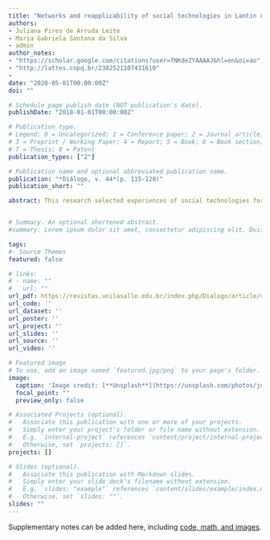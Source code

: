 ```yaml
---
title: "Networks and reapplicability of social technologies in Lantin America agriculture and food"
authors:
- Juliana Pires de Arruda Leite
- Maria Gabriela Santana da Silva
- admin
author_notes:
- "https://scholar.google.com/citations?user=fNKdeZYAAAAJ&hl=en&oi=ao"
- "http://lattes.cnpq.br/2382521107431610"
- 
date: "2020-05-01T00:00:00Z"
doi: ""

# Schedule page publish date (NOT publication's date).
publishDate: "2018-01-01T00:00:00Z"

# Publication type.
# Legend: 0 = Uncategorized; 1 = Conference paper; 2 = Journal article;
# 3 = Preprint / Working Paper; 4 = Report; 5 = Book; 6 = Book section;
# 7 = Thesis; 8 = Patent
publication_types: ["2"]

# Publication name and optional abbreviated publication name.
publication: "*Diálogo, v. 44*(p. 115‑128)"
publication_short: ""

abstract: This research selected experiences of social technologies for agriculture and food in four Latin American countries (Brazil, Mexico, Argentina and Colombia) and focused on understand the relevant factors for its reaplicability.  The methodology  includes document analysis and online  survey  with  the responsible organizations. The results suggest that networks with greater diversity of actors, the presence of an articulating organization and investments in technological diffusion are factors that impact on the reaplicability of these social technologies.


# Summary. An optional shortened abstract.
#summary: Lorem ipsum dolor sit amet, consectetur adipiscing elit. Duis posuere tellus ac convallis placerat. Proin tincidunt magna sed ex sollicitudin condimentum.

tags:
#- Source Themes
featured: false

# links:
# - name: ""
#   url: ""
url_pdf: https://revistas.unilasalle.edu.br/index.php/Dialogo/article/view/6980
url_code: ''
url_dataset: ''
url_poster: ''
url_project: ''
url_slides: ''
url_source: ''
url_video: ''

# Featured image
# To use, add an image named `featured.jpg/png` to your page's folder. 
image:
  caption: 'Image credit: [**Unsplash**](https://unsplash.com/photos/jdD8gXaTZsc)'
  focal_point: ""
  preview_only: false

# Associated Projects (optional).
#   Associate this publication with one or more of your projects.
#   Simply enter your project's folder or file name without extension.
#   E.g. `internal-project` references `content/project/internal-project/index.md`.
#   Otherwise, set `projects: []`.
projects: []

# Slides (optional).
#   Associate this publication with Markdown slides.
#   Simply enter your slide deck's filename without extension.
#   E.g. `slides: "example"` references `content/slides/example/index.md`.
#   Otherwise, set `slides: ""`.
slides: ""
---
```


Supplementary notes can be added here, including [code, math, and images](https://wowchemy.com/docs/writing-markdown-latex/).
